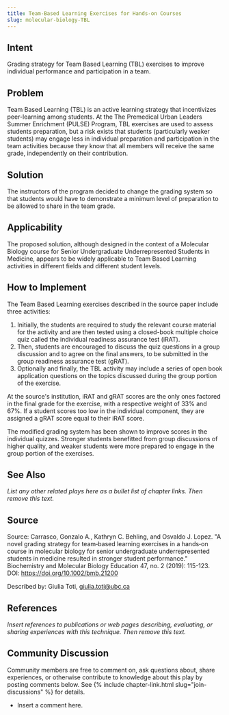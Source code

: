 ```yaml
---
title: Team-Based Learning Exercises for Hands-on Courses
slug: molecular-biology-TBL
---
```

## Intent

Grading strategy for Team Based Learning (TBL) exercises to improve individual performance and participation in a team.

## Problem

Team Based Learning (TBL) is an active learning strategy that incentivizes peer-learning among students. At the The 
Premedical Urban Leaders Summer Enrichment (PULSE) Program, TBL exercises are used to assess students preparation, 
but a risk exists that students (particularly weaker students) may engage less in individual preparation and 
participation in the team activities because they know that all members will receive the same grade, 
independently on their contribution.
 
## Solution

The instructors of the program decided to change the grading system so that students would have to demonstrate a minimum level of preparation to be allowed to share in the team grade.

## Applicability

The proposed solution, although designed in the context of a Molecular Biology course for Senior Undergraduate Underrepresented Students in Medicine, appears to be widely applicable to Team Based Learning activities in different fields and different student levels.


## How to Implement

The Team Based Learning exercises described in the source paper include three activities:
1. Initially, the students are required to study the relevant course material for the activity and are then tested using a closed-book multiple choice quiz called the individual readiness assurance test (iRAT).
2. Then, students are encouraged to discuss the quiz questions in a group discussion and to agree on the final answers, to be submitted in the group readiness assurance test (gRAT).
3. Optionally and finally, the TBL activity may include a series of open book application questions on the topics discussed during the group portion of the exercise.

At the source's institution, iRAT and gRAT scores are the only ones factored in the final grade for the exercise, with a respective weight of 33\% and 67\%. If a student scores too low in the individual component, they are assigned a gRAT score equal to their iRAT score.

The modified grading system has been shown to improve scores in the individual quizzes. Stronger students benefitted from group discussions of higher quality, and weaker students were more prepared to engage in the group portion of the exercises.

## See Also

_List any other related plays here as a bullet list of chapter links.
Then remove this text._

## Source

Source: Carrasco, Gonzalo A., Kathryn C. Behling, and Osvaldo J. Lopez. "A novel grading strategy for team‐based learning exercises in a hands‐on course in molecular biology for senior undergraduate underrepresented students in medicine resulted in stronger student performance." Biochemistry and Molecular Biology Education 47, no. 2 (2019): 115-123. DOI: https://doi.org/10.1002/bmb.21200

Described by: Giulia Toti, giulia.toti@ubc.ca

## References

_Insert references to publications or web pages describing, evaluating, or
sharing experiences with this technique. Then remove this text._


## Community Discussion

Community members are free to comment on, ask questions about, share
experiences, or otherwise contribute to knowledge about this play by
posting comments below.
See {% include chapter-link.html slug="join-discussions" %} for details.

* Insert a comment here.
